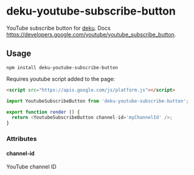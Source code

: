# deku-youtube-subscribe-button

YouTube subscribe button for [deku](https://github.com/dekujs/deku). Docs https://developers.google.com/youtube/youtube_subscribe_button.

## Usage

```shell
npm install deku-youtube-subscribe-button
```

Requires youtube script added to the page:

```html
<script src="https://apis.google.com/js/platform.js"></script>
```

```js
import YoutubeSubscribeButton from 'deku-youtube-subscribe-button';

export function render () {
  return <YoutubeSubscribeButton channel-id='myChannelId' />;
}
```

### Attributes

#### channel-id
YouTube channel ID
